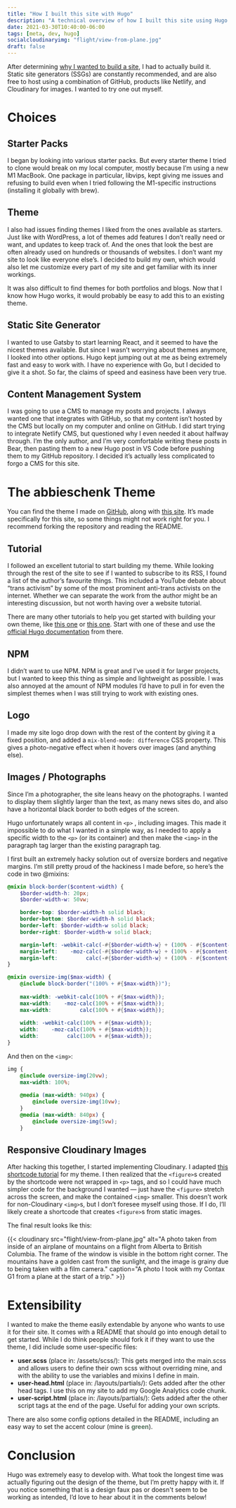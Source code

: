 ```yaml
---
title: "How I built this site with Hugo"
description: "A technical overview of how I built this site using Hugo and a custom theme."
date: 2021-03-30T10:40:00-06:00
tags: [meta, dev, hugo]
socialcloudinaryimg: "flight/view-from-plane.jpg"
draft: false
---
```

After determining [why I wanted to build a site](/posts/why-built-site/), I had to actually build it. Static site generators (SSGs) are constantly recommended, and are also free to host using a combination of GitHub, products like Netlify, and Cloudinary for images. I wanted to try one out myself.

# Choices
## Starter Packs
I began by looking into various starter packs.  But every starter theme I tried to clone would break on my local computer, mostly because I’m using a new M1 MacBook. One package in particular, libvips, kept giving me issues and refusing to build even when I tried following the M1-specific instructions (installing it globally with brew).

## Theme
I also had issues finding themes I liked from the ones available as starters. Just like with WordPress, a lot of themes add features I don’t really need or want, and updates to keep track of. And the ones that look the best are often already used on hundreds or thousands of websites. I don’t want my site to look like everyone else’s. I decided to build my own, which would also let me customize every part of my site and get familiar with its inner workings.

It was also difficult to find themes for both portfolios and blogs. Now that I know how Hugo works, it would probably be easy to add this to an existing theme.

## Static Site Generator
I wanted to use Gatsby to start learning React, and it seemed to have the nicest themes available. But since I wasn’t worrying about themes anymore, I looked into other options. Hugo kept jumping out at me as being extremely fast and easy to work with. I have no experience with Go, but I decided to give it a shot. So far, the claims of speed and easiness have been very true.

## Content Management System
I was going to use a CMS to manage my posts and projects. I always wanted one that integrates with GitHub, so that my content isn’t hosted by the CMS but locally on my computer and online on GitHub. I did start trying to integrate Netlify CMS, but questioned why I even needed it about halfway through. I’m the only author, and I’m very comfortable writing these posts in Bear, then pasting them to a new Hugo post in VS Code before pushing them to my GitHub repository. I decided it’s actually less complicated to forgo a CMS for this site.

# The abbieschenk Theme
You can find the theme I made on [GitHub](https://github.com/abbieschenk/hugo-theme-abbieschenk), along with [this site](https://github.com/abbieschenk/abbieschenk.com). It’s made specifically for this site, so some things might not work right for you. I recommend forking the repository and reading the README.

## Tutorial
I followed an excellent tutorial to start building my theme. While looking through the rest of the site to see if I wanted to subscribe to its RSS, I found a list of the author’s favourite things. This included a YouTube debate about “trans activism” by some of the most prominent anti-trans activists on the internet. Whether we can separate the work from the author might be an interesting discussion, but not worth having over a website tutorial.

There are many other tutorials to help you get started with building your own theme, like [this one](https://retrolog.io/blog/creating-a-hugo-theme-from-scratch/) or [this one](https://pakstech.com/blog/create-hugo-theme/). Start with one of these and use the [official Hugo documentation](https://gohugo.io/documentation/) from there.

## NPM
I didn’t want to use NPM. NPM is great and I’ve used it for larger projects, but I wanted to keep this thing as simple and lightweight as possible. I was also annoyed at the amount of NPM modules I’d have to pull in for even the simplest themes when I was still trying to work with existing ones.

## Logo
I made my site logo drop down with the rest of the content by giving it a fixed position, and added a `mix-blend-mode: difference` CSS property. This gives a photo-negative effect when it hovers over images (and anything else).

## Images / Photographs
Since I’m a photographer, the site leans heavy on the photographs. I wanted to display them slightly larger than the text, as many news sites do, and also have a horizontal black border to both edges of the screen.

Hugo unfortunately wraps all content in  `<p>` , including images. This made it impossible to do what I wanted in a simple way, as I needed to apply a specific width to the `<p>` (or its container) and then make the `<img>` in the paragraph tag larger than the existing paragraph tag.

I first built an extremely hacky solution out of oversize borders and negative margins. I’m still pretty proud of the hackiness I made before, so here’s the code in two @mixins:

```scss
@mixin block-border($content-width) {
    $border-width-h: 20px;
    $border-width-w: 50vw;

    border-top: $border-width-h solid black;
    border-bottom: $border-width-h solid black;
    border-left: $border-width-w solid black;
    border-right: $border-width-w solid black;

    margin-left: -webkit-calc(-#{$border-width-w} + (100% - #{$content-width})/2);
    margin-left:    -moz-calc(-#{$border-width-w} + (100% - #{$content-width})/2);
    margin-left:         calc(-#{$border-width-w} + (100% - #{$content-width})/2); 
}

@mixin oversize-img($max-width) {
    @include block-border("(100% + #{$max-width})");
    
    max-width: -webkit-calc(100% + #{$max-width});
    max-width:    -moz-calc(100% + #{$max-width});
    max-width:         calc(100% + #{$max-width}); 
    
    width: -webkit-calc(100% + #{$max-width});
    width:    -moz-calc(100% + #{$max-width});
    width:         calc(100% + #{$max-width}); 
}

```

And then on the `<img>`: 
```scss
img {
    @include oversize-img(20vw);
	max-width: 100%;
    
    @media (max-width: 940px) {
        @include oversize-img(10vw);
    }
	@media (max-width: 840px) {
		@include oversize-img(5vw);
	}
```

## Responsive Cloudinary Images
After hacking this together, I started implementing Cloudinary. I adapted [this shortcode tutorial](https://harrycresswell.com/articles/cloudinary/) for my theme. I then realized that the `<figure>`s created by the shortcode were not wrapped in `<p>` tags, and so I could have much simpler code for the background I wanted — just have the `<figure>` stretch across the screen, and make the contained `<img>` smaller. This doesn’t work for non-Cloudinary  `<img>`s, but I don’t foresee myself using those. If I do, I’ll likely create a shortcode that creates `<figure>`s from static images.

The final result looks lke this:

{{< cloudinary src="flight/view-from-plane.jpg" alt="A photo taken from inside of an airplane of mountains on a flight from Alberta to British Columbia. The frame of the window is visible in the bottom right corner. The mountains have a golden cast from the sunlight, and the image is grainy due to being taken with a film camera." caption="A photo I took with my Contax G1 from a plane at the start of a trip." >}}

# Extensibility
I wanted to make the theme easily extendable by anyone who wants to use it for their site. It comes with a README that should go into enough detail to get started. While I do think people should fork it if they want to use the theme, I did include some user-specific files:

* **user.scss** (place in: /assets/scss/): This gets merged into the main.scss and allows users to define their own scss without overriding mine, and with the ability to use the variables and mixins I define in main.
* **user-head.html** (place in: /layouts/partials/): Gets added after the other head tags. I use this on my site to add my Google Analytics code chunk.
* **user-script.html** (place in: /layouts/partials/): Gets added after the other script tags at the end of the page. Useful for adding your own scripts.

There are also some config options detailed in the README, including an easy way to set the accent colour (mine is <span style="color:#53705C;font-weight:bold">green</span>).

# Conclusion
Hugo was extremely easy to develop with. What took the longest time was actually figuring out the design of the theme, but I’m pretty happy with it. If you notice something that is a design faux pas or doesn't seem to be working as intended, I’d love to hear about it in the comments below!